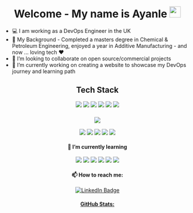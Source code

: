 
<div align="center">
<h1>
  Welcome - My name is Ayanle
  <img src="https://media.giphy.com/media/hvRJCLFzcasrR4ia7z/giphy.gif" width="30px"/>
</h1>
  </div>

- 💻 I am working as a DevOps Engineer in the UK
- 🧐 My Background - Completed a masters degree in Chemical & Petroleum Engineering, enjoyed a year in Additive Manufacturing - and now ... loving tech ❤️
- 👯 I’m looking to collaborate on open source/commercial projects
- 🔭 I’m currently working on creating a website to showcase my DevOps journey and learning path 

<div align="center">
    <h2>
Tech Stack
           </h2>
      <img src="https://img.shields.io/badge/Python-3776AB?style=for-the-badge&logo=python&logoColor=white "/>
      <img src="https://img.shields.io/badge/GIT-E44C30?style=for-the-badge&logo=git&logoColor=white "/>
      <img src="https://img.shields.io/badge/Markdown-000000?style=for-the-badge&logo=markdown&logoColor=white "/>
      <img src="https://img.shields.io/badge/Ruby-CC342D?style=for-the-badge&logo=ruby&logoColor=white"/>
      <img src="https://img.shields.io/badge/vagrant-%231563FF.svg?style=for-the-badge&logo=vagrant&logoColor=white "/>
      <img src="https://img.shields.io/badge/Oracle-F80000?style=for-the-badge&logo=oracle&logoColor=black "/> 
  </div>
  
  <div align="center">
    <h3>
<img src="https://img.shields.io/badge/Microsoft_Office-D83B01?style=for-the-badge&logo=microsoft-office&logoColor=white "/> 
      </h3>
  <img src="https://img.shields.io/badge/Microsoft_Excel-217346?style=for-the-badge&logo=microsoft-excel&logoColor=white"/> <img src="https://img.shields.io/badge/Trello-0052CC?style=for-the-badge&logo=trello&logoColor=white "/> <img src="https://img.shields.io/badge/Microsoft_Word-2B579A?style=for-the-badge&logo=microsoft-word&logoColor=white "/> <img src="https://img.shields.io/badge/Microsoft_PowerPoint-B7472A?style=for-the-badge&logo=microsoft-powerpoint&logoColor=white "/> <img src="https://img.shields.io/badge/Microsoft_Visio-3955A3?style=for-the-badge&logo=microsoft-visio&logoColor=white "/> 
  </div>
  
<div align="center">
    <h4>
  🌱 I’m currently learning 
         </h4>

<div align="center">
<img src="https://img.shields.io/badge/Jenkins-D24939?style=for-the-badge&logo=Jenkins&logoColor=white "/>
<img src="https://img.shields.io/badge/kubernetes-%23326ce5.svg?style=for-the-badge&logo=kubernetes&logoColor=white  "/>
<img src="https://img.shields.io/badge/ansible-%231A1918.svg?style=for-the-badge&logo=ansible&logoColor=white "/>
<img src="https://img.shields.io/badge/docker-%230db7ed.svg?style=for-the-badge&logo=docker&logoColor=white "/>
<img src="https://img.shields.io/badge/terraform-%235835CC.svg?style=for-the-badge&logo=terraform&logoColor=white"/>
<img src="https://img.shields.io/badge/Amazon_AWS-232F3E?style=for-the-badge&logo=amazon-aws&logoColor=white"/>
    </div>
 




<div align="center">
    <h4>
  📫 How to reach me: 
         </h4>
<div id="badges">
<a href="https://www.linkedin.com/in/ayanle-salad-1248191b6/">
<img src="https://img.shields.io/badge/LinkedIn-blue?logo=linkedin&logoColor=white" alt="LinkedIn Badge"/>
</div>


<div align="center">
  <h4>
 GitHub Stats:
        </h4>
<img src="https://komarev.com/ghpvc/?username=ASalad42&color=brightgreen" alt=""/>

  </div>
